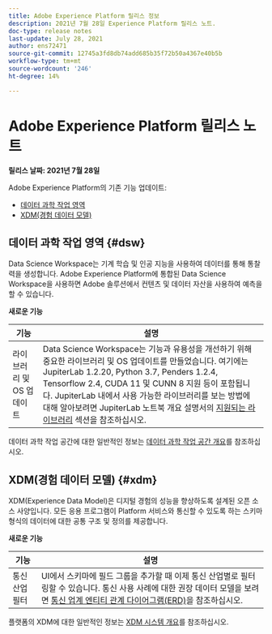 ```yaml
---
title: Adobe Experience Platform 릴리스 정보
description: 2021년 7월 28일 Experience Platform 릴리스 노트.
doc-type: release notes
last-update: July 28, 2021
author: ens72471
source-git-commit: 12745a3fd8db74add685b35f72b50a4367e40b5b
workflow-type: tm+mt
source-wordcount: '246'
ht-degree: 14%

---
```



# Adobe Experience Platform 릴리스 노트

**릴리스 날짜: 2021년 7월 28일**

Adobe Experience Platform의 기존 기능 업데이트:

- [데이터 과학 작업 영역](#dsw)
- [XDM(경험 데이터 모델)](#xdm)

## 데이터 과학 작업 영역 {#dsw}

Data Science Workspace는 기계 학습 및 인공 지능을 사용하여 데이터를 통해 통찰력을 생성합니다. Adobe Experience Platform에 통합된 Data Science Workspace을 사용하면 Adobe 솔루션에서 컨텐츠 및 데이터 자산을 사용하여 예측을 할 수 있습니다.

**새로운 기능**

| 기능 | 설명 |
| --- | --- |
| 라이브러리 및 OS 업데이트 | Data Science Workspace는 기능과 유용성을 개선하기 위해 중요한 라이브러리 및 OS 업데이트를 만들었습니다. 여기에는 JupiterLab 1.2.20, Python 3.7, Penders 1.2.4, Tensorflow 2.4, CUDA 11 및 CUNN 8 지원 등이 포함됩니다. JupiterLab 내에서 사용 가능한 라이브러리를 보는 방법에 대해 알아보려면 JupiterLab 노트북 개요 설명서의 [지원되는 라이브러리](../../data-science-workspace/jupyterlab/overview.md#supported-libraries) 섹션을 참조하십시오. |

데이터 과학 작업 공간에 대한 일반적인 정보는 [데이터 과학 작업 공간 개요](../../data-science-workspace/home.md)를 참조하십시오.

## XDM(경험 데이터 모델) {#xdm}

XDM(Experience Data Model)은 디지털 경험의 성능을 향상하도록 설계된 오픈 소스 사양입니다. 모든 응용 프로그램이 Platform 서비스와 통신할 수 있도록 하는 스키마 형식의 데이터에 대한 공통 구조 및 정의를 제공합니다.

**새로운 기능**

| 기능 | 설명 |
| --- | --- |
| 통신 산업 필터 | UI에서 스키마에 필드 그룹을 추가할 때 이제 통신 산업별로 필터링할 수 있습니다. 통신 사용 사례에 대한 권장 데이터 모델을 보려면 [통신 업계 엔티티 관계 다이어그램(ERD)](../../xdm/schema/industries/telecom.md)을 참조하십시오. |

플랫폼의 XDM에 대한 일반적인 정보는 [XDM 시스템 개요](../../xdm/home.md)를 참조하십시오.